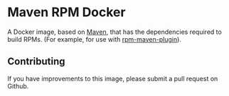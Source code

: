 # Maven RPM Docker

A Docker image, based on [Maven](https://hub.docker.com/_/maven/), that has the
dependencies required to build RPMs. (For example, for use with
[rpm-maven-plugin](http://www.mojohaus.org/rpm-maven-plugin/)).

## Contributing

If you have improvements to this image, please submit a pull request on Github.

